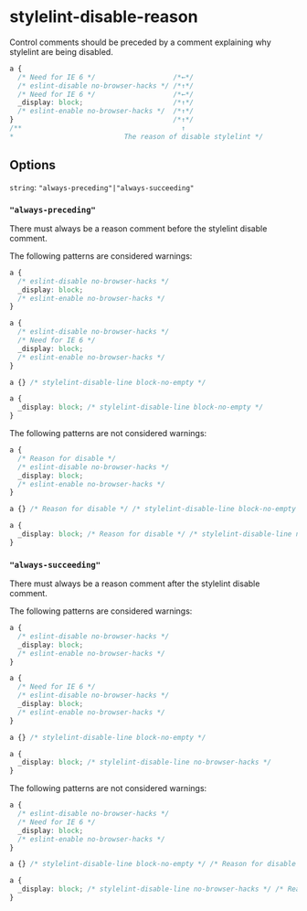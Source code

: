 # stylelint-disable-reason

Control comments should be preceded by a comment explaining why stylelint are being disabled.

```css
a {
  /* Need for IE 6 */                   /*←*/
  /* eslint-disable no-browser-hacks */ /*↑*/
  /* Need for IE 6 */                   /*←*/
  _display: block;                      /*↑*/
  /* eslint-enable no-browser-hacks */  /*↑*/
}                                       /*↑*/
/**                                       ↑
*                           The reason of disable stylelint */
```

## Options

`string`: `"always-preceding"|"always-succeeding"`

### `"always-preceding"`

There must always be a reason comment before the stylelint disable comment.

The following patterns are considered warnings:

```css
a {
  /* eslint-disable no-browser-hacks */
  _display: block;
  /* eslint-enable no-browser-hacks */
}
```

```css
a {
  /* eslint-disable no-browser-hacks */
  /* Need for IE 6 */
  _display: block;
  /* eslint-enable no-browser-hacks */
}
```

```css
a {} /* stylelint-disable-line block-no-empty */
```

```css
a {
  _display: block; /* stylelint-disable-line block-no-empty */
}
```

The following patterns are not considered warnings:

```css
a {
  /* Reason for disable */
  /* eslint-disable no-browser-hacks */
  _display: block;
  /* eslint-enable no-browser-hacks */
}
```

```css
a {} /* Reason for disable */ /* stylelint-disable-line block-no-empty */
```

```css
a {
  _display: block; /* Reason for disable */ /* stylelint-disable-line no-browser-hacks */
}
```

### `"always-succeeding"`

There must always be a reason comment after the stylelint disable comment.

The following patterns are considered warnings:

```css
a {
  /* eslint-disable no-browser-hacks */
  _display: block;
  /* eslint-enable no-browser-hacks */
}
```

```css
a {
  /* Need for IE 6 */
  /* eslint-disable no-browser-hacks */
  _display: block;
  /* eslint-enable no-browser-hacks */
}
```

```css
a {} /* stylelint-disable-line block-no-empty */
```

```css
a {
  _display: block; /* stylelint-disable-line no-browser-hacks */
}
```

The following patterns are not considered warnings:

```css
a {
  /* eslint-disable no-browser-hacks */
  /* Need for IE 6 */
  _display: block;
  /* eslint-enable no-browser-hacks */
}
```

```css
a {} /* stylelint-disable-line block-no-empty */ /* Reason for disable */
```

```css
a {
  _display: block; /* stylelint-disable-line no-browser-hacks */ /* Reason for disable */
}
```
